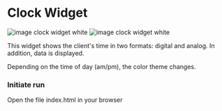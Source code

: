 # Clock Widget
![image clock widget white](https://ltdfoto.ru/images/2023/01/07/clock-widget-white.png "image clock widget white")
![image clock widget white](https://ltdfoto.ru/images/2023/01/07/clock-widget-dark.png "image clock widget white")

This widget shows the client's time in two formats: digital and analog. In addition, data is displayed.

Depending on the time of day (am/pm), the color theme changes.

### Initiate run
Open the file index.html in your browser